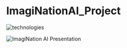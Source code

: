 # ImagiNationAI_Project
![technologies](https://github.com/lmontejo91/ImagiNationAI_Project/assets/82604676/4af828ca-b90c-458d-ad6e-5f58f76e3da1)

![ImagiNation AI Presentation](https://github.com/lmontejo91/ImagiNationAI_Project/assets/82604676/b477d828-bbba-48fd-8ceb-b666fa344dd4)
